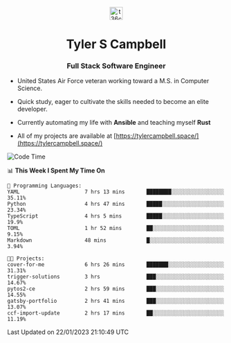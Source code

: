 <p align="center">
<a href="https://www.linkedin.com/in/t36campbell" target="blank"><img align="center" src="https://ik.imagekit.io/t36campbell/Portfolio/linkedin.png.original_m8bbGgPh6.png" alt="t36campbell" height="30" width="30" /></a>
</p>
<h1 align="center">Tyler S Campbell</h1>
<h3 align="center">Full Stack Software Engineer</h3>

* United States Air Force veteran working toward a M.S. in Computer Science.

* Quick study, eager to cultivate the skills needed to become an elite developer.

* Currently automating my life with **Ansible** and teaching myself **Rust**

* All of my projects are available at [https://tylercampbell.space/](https://tylercampbell.space/)

<!--START_SECTION:waka-->
![Code Time](http://img.shields.io/badge/Code%20Time-2%2C115%20hrs%2031%20mins-blue)

📊 **This Week I Spent My Time On** 

```text
💬 Programming Languages: 
YAML                     7 hrs 13 mins       ████████░░░░░░░░░░░░░░░░░   35.11% 
Python                   4 hrs 47 mins       █████░░░░░░░░░░░░░░░░░░░░   23.34% 
TypeScript               4 hrs 5 mins        █████░░░░░░░░░░░░░░░░░░░░   19.9% 
TOML                     1 hr 52 mins        ██░░░░░░░░░░░░░░░░░░░░░░░   9.15% 
Markdown                 48 mins             █░░░░░░░░░░░░░░░░░░░░░░░░   3.94%

🐱‍💻 Projects: 
cover-for-me             6 hrs 26 mins       ███████░░░░░░░░░░░░░░░░░░   31.31% 
trigger-solutions        3 hrs               ███░░░░░░░░░░░░░░░░░░░░░░   14.67% 
pytos2-ce                2 hrs 59 mins       ███░░░░░░░░░░░░░░░░░░░░░░   14.55% 
gatsby-portfolio         2 hrs 41 mins       ███░░░░░░░░░░░░░░░░░░░░░░   13.07% 
ccf-import-update        2 hrs 17 mins       ██░░░░░░░░░░░░░░░░░░░░░░░   11.19%

```


 Last Updated on 22/01/2023 21:10:49 UTC
<!--END_SECTION:waka-->
